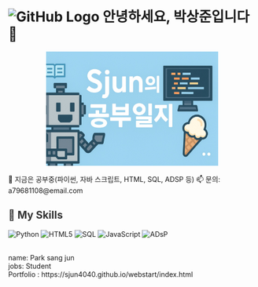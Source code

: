 # <img src="https://github.githubassets.com/images/modules/logos_page/GitHub-Mark.png" alt="GitHub Logo" width="40" height="40" /> 안녕하세요, 박상준입니다 👋

<p align="center">
  <img src="blog_banner.jpg" alt="Cover" width="350" style="max-width: 100%; height: auto;" />
</p>
🔭 지금은 공부중(파이썬, 자바 스크립트, HTML, SQL, ADSP 등)  
📫 문의: a79681108@email.com  

<h2 style="color:#333333;">🚀 My Skills</h2>

![Python](https://img.shields.io/badge/Python-3776AB?logo=python&logoColor=ffffff)
![HTML5](https://img.shields.io/badge/HTML5-E34F26?logo=html5&logoColor=ffffff)
![SQL](https://img.shields.io/badge/SQL-336791?logo=postgresql&logoColor=white)
![JavaScript](https://img.shields.io/badge/JavaScript-F7DF1E?logo=javascript&logoColor=black)
![ADsP](https://img.shields.io/badge/ADsP-008080?logoColor=white)

<br>
name: Park sang jun<br>
jobs: Student<br>
Portfolio : https://sjun4040.github.io/webstart/index.html<br>

